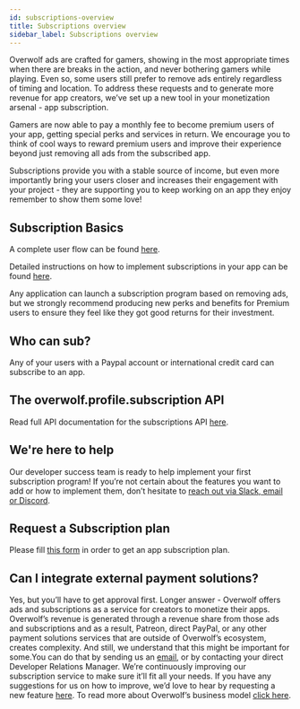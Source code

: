 ```yaml
---
id: subscriptions-overview
title: Subscriptions overview
sidebar_label: Subscriptions overview
---
```


Overwolf ads are crafted for gamers, showing in the most appropriate times when there are breaks in the action, and never bothering gamers while playing. Even so, some users still prefer to remove ads entirely regardless of timing and location. To address these requests and to generate more revenue for app creators, we’ve set up a new tool in your monetization arsenal - app subscription. 

Gamers are now able to pay a monthly fee to become premium users of your app, getting special perks and services in return. We encourage you to think of cool ways to reward premium users and improve their experience beyond just removing all ads from the subscribed app. 

Subscriptions provide you with a stable source of income, but even more importantly bring your users closer and increases their engagement with your project - they are supporting you to keep working on an app they enjoy remember to show them some love!

## Subscription Basics

A complete user flow can be found [here](subscriptions-flow).  

Detailed instructions on how to implement subscriptions in your app can be found [here](subscriptions-integration).

Any application can launch a subscription program based on removing ads, but we strongly recommend producing new perks and benefits for Premium users to ensure they feel like they got good returns for their investment.

## Who can sub?

Any of your users with a Paypal account or international credit card can subscribe to an app.

## The overwolf.profile.subscription API

Read full API documentation for the subscriptions API [here](../api/overwolf-profile-subscriptions).

## We're here to help

Our developer success team is ready to help implement your first subscription program! If you’re not certain about the features you want to add or how to implement them, don’t hesitate to [reach out via Slack, email or Discord](../support/contact-us).

## Request a Subscription plan

Please fill [this form](subscriptions-request-form) in order to get an app subscription plan.

## Can I integrate external payment solutions?
Yes, but you’ll have to get approval first. 
Longer answer - Overwolf offers ads and subscriptions as a service for creators to monetize their apps. Overwolf’s revenue is generated through a revenue share from those ads and subscriptions and as a result, Patreon, direct PayPal, or any other payment solutions services that are outside of Overwolf’s ecosystem, creates complexity. And still, we understand that this might be important for some.You can do that by sending us an [email](mailto:developers@overwolf.com), or by contacting your direct Developer Relations Manager. We’re continuously improving our subscription service to make sure it’ll fit all your needs. If you have any suggestions for us on how to improve, we’d love to hear by requesting a new feature [here](https://discuss.overwolf.com/).
To read more about Overwolf’s business model [click here](https://medium.com/overwolf/how-does-overwolf-make-money-f70a195a4ea9#:~:text=So%20how%20DO%20we%20make,subscription%20plans%20to%20their%20apps.&text=A%20little%20over%2085%25%20of,passed%20on%20to%20app%20creators.).
